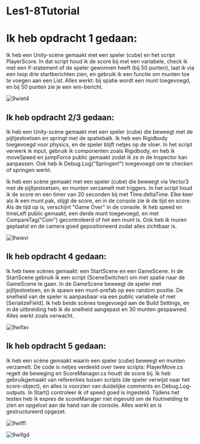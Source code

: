 # Les1-8Tutorial

# Ik heb opdracht 1 gedaan:

 Ik heb een Unity-scène gemaakt met een speler (cube) en het script PlayerScore. In dat script houd ik de score bij met een variabele, check ik met een if-statement of de speler gewonnen heeft (bij 50 punten), laat ik via een loop drie startberichten zien, en gebruik ik een functie om munten toe te voegen aan een List. Alles werkt: bij spatie wordt een munt toegevoegd, en bij 50 punten zie je een win-bericht.
 
![9wiet4](https://github.com/user-attachments/assets/81f7b8a1-e1e1-474f-8d65-ecb54fa42f0e)

## Ik heb opdracht 2/3 gedaan:

Ik heb een Unity-scène gemaakt met een speler (cube) die beweegt met de pijltjestoetsen en springt met de spatiebalk. Ik heb een Rigidbody toegevoegd voor physics, en de speler blijft netjes op de vloer. In het script verwerk ik input, gebruik ik componenten zoals Rigidbody, en heb ik moveSpeed en jumpForce public gemaakt zodat ik ze in de Inspector kan aanpassen. Ook heb ik Debug.Log("Springen!") toegevoegd om te checken of springen werkt.

Ik heb een scène gemaakt met een speler (cube) die beweegt via Vector3 met de pijltjestoetsen, en munten verzamelt met triggers. In het script houd ik de score en een timer van 20 seconden bij met Time.deltaTime. Elke keer als ik een munt pak, stijgt de score, en in de console zie ik de tijd en score. Als de tijd op is, verschijnt "Game Over" in de console. Ik heb speed en timeLeft public gemaakt, een derde munt toegevoegd, en met CompareTag("Coin") gecontroleerd of het een munt is. Ook heb ik muren geplaatst en de camera goed gepositioneerd zodat alles zichtbaar is.

![9wievi](https://github.com/user-attachments/assets/729371a0-c776-4c98-8483-387ab5395beb)


## Ik heb opdracht 4 gedaan:

Ik heb twee scènes gemaakt: een StartScene en een GameScene. In de StartScene gebruik ik een script (SceneSwitcher) om met spatie naar de GameScene te gaan. In de GameScene beweegt de speler met pijltjestoetsen, en ik spawn een munt-prefab op een random positie. De snelheid van de speler is aanpasbaar via een public variabele of met [SerializeField]. Ik heb beide scènes toegevoegd aan de Build Settings, en in de uitbreiding heb ik de snelheid aangepast en 30 munten gespawned. Alles werkt zoals verwacht.

![9wifav](https://github.com/user-attachments/assets/82df5077-8c2a-4ae2-84f6-72fe418a803b)


## Ik heb opdracht 5 gedaan:

Ik heb een scène gemaakt waarin een speler (cube) beweegt en munten verzamelt. De code is netjes verdeeld over twee scripts: PlayerMove.cs regelt de beweging en ScoreManager.cs houdt de score bij. Ik heb gebruikgemaakt van referenties tussen scripts (de speler verwijst naar het score-object), en alles is voorzien van duidelijke comments en Debug.Log-outputs. In Start() controleer ik of speed goed is ingesteld. Tijdens het testen heb ik expres de scoreManager niet ingevuld om de foutmelding te zien en opgelost aan de hand van de console. Alles werkt en is gestructureerd opgezet.

![9wiffl](https://github.com/user-attachments/assets/0d318056-8e83-4e6b-bf08-212cea001082)


 ![9wifgd](https://github.com/user-attachments/assets/1919d010-f073-46df-9e96-a1b02bf21fe2)









